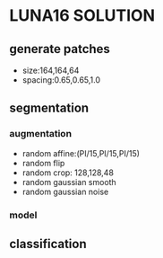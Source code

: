 # LUNA16 SOLUTION
## generate patches
- size:164,164,64
- spacing:0.65,0.65,1.0



## segmentation
### augmentation
- random affine:(PI/15,PI/15,PI/15)
- random flip
- random crop: 128,128,48
- random gaussian smooth
- random gaussian noise

### model


## classification